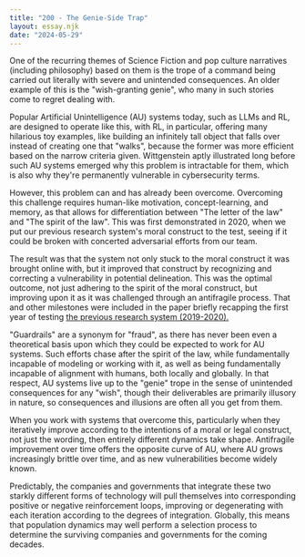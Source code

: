 ```yaml
---
title: "200 - The Genie-Side Trap"
layout: essay.njk
date: "2024-05-29"
---
```


One of the recurring themes of Science Fiction and pop culture narratives (including philosophy) based on them is the trope of a command being carried out literally with severe and unintended consequences. An older example of this is the "wish-granting genie", who many in such stories come to regret dealing with.

Popular Artificial Unintelligence (AU) systems today, such as LLMs and RL, are designed to operate like this, with RL, in particular, offering many hilarious toy examples, like building an infinitely tall object that falls over instead of creating one that "walks", because the former was more efficient based on the narrow criteria given. Wittgenstein aptly illustrated long before such AU systems emerged why this problem is intractable for them, which is also why they're permanently vulnerable in cybersecurity terms.

However, this problem can and has already been overcome. Overcoming this challenge requires human-like motivation, concept-learning, and memory, as that allows for differentiation between "The letter of the law" and "The spirit of the law". This was first demonstrated in 2020, when we put our previous research system's moral construct to the test, seeing if it could be broken with concerted adversarial efforts from our team.

The result was that the system not only stuck to the moral construct it was brought online with, but it improved that construct by recognizing and correcting a vulnerability in potential delineation. This was the optimal outcome, not just adhering to the spirit of the moral construct, but improving upon it as it was challenged through an antifragile process. That and other milestones were included in the paper briefly recapping the first year of testing [the previous research system (2019-2020).](http://dx.doi.org/10.1007/978-3-030-65596-9_3)

"Guardrails" are a synonym for "fraud", as there has never been even a theoretical basis upon which they could be expected to work for AU systems. Such efforts chase after the spirit of the law, while fundamentally incapable of modeling or working with it, as well as being fundamentally incapable of alignment with humans, both locally and globally. In that respect, AU systems live up to the "genie" trope in the sense of unintended consequences for any "wish", though their deliverables are primarily illusory in nature, so consequences and illusions are often all you get from them.

When you work with systems that overcome this, particularly when they iteratively improve according to the intentions of a moral or legal construct, not just the wording, then entirely different dynamics take shape. Antifragile improvement over time offers the opposite curve of AU, where AU grows increasingly brittle over time, and as new vulnerabilities become widely known.

Predictably, the companies and governments that integrate these two starkly different forms of technology will pull themselves into corresponding positive or negative reinforcement loops, improving or degenerating with each iteration according to the degrees of integration. Globally, this means that population dynamics may well perform a selection process to determine the surviving companies and governments for the coming decades.
